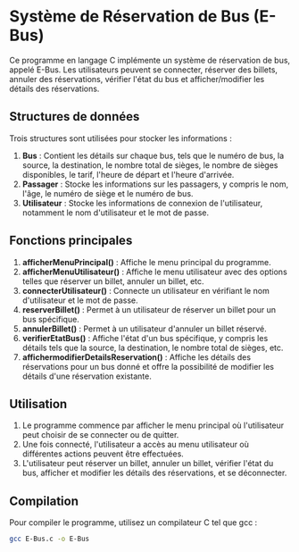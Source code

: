 # Système de Réservation de Bus (E-Bus)

Ce programme en langage C implémente un système de réservation de bus, appelé E-Bus. Les utilisateurs peuvent se connecter, réserver des billets, annuler des réservations, vérifier l'état du bus et afficher/modifier les détails des réservations.

## Structures de données

Trois structures sont utilisées pour stocker les informations :

1. **Bus** : Contient les détails sur chaque bus, tels que le numéro de bus, la source, la destination, le nombre total de sièges, le nombre de sièges disponibles, le tarif, l'heure de départ et l'heure d'arrivée.
2. **Passager** : Stocke les informations sur les passagers, y compris le nom, l'âge, le numéro de siège et le numéro de bus.
3. **Utilisateur** : Stocke les informations de connexion de l'utilisateur, notamment le nom d'utilisateur et le mot de passe.

## Fonctions principales

1. **afficherMenuPrincipal()** : Affiche le menu principal du programme.
2. **afficherMenuUtilisateur()** : Affiche le menu utilisateur avec des options telles que réserver un billet, annuler un billet, etc.
3. **connecterUtilisateur()** : Connecte un utilisateur en vérifiant le nom d'utilisateur et le mot de passe.
4. **reserverBillet()** : Permet à un utilisateur de réserver un billet pour un bus spécifique.
5. **annulerBillet()** : Permet à un utilisateur d'annuler un billet réservé.
6. **verifierEtatBus()** : Affiche l'état d'un bus spécifique, y compris les détails tels que la source, la destination, le nombre total de sièges, etc.
7. **affichermodifierDetailsReservation()** : Affiche les détails des réservations pour un bus donné et offre la possibilité de modifier les détails d'une réservation existante.

## Utilisation

1. Le programme commence par afficher le menu principal où l'utilisateur peut choisir de se connecter ou de quitter.
2. Une fois connecté, l'utilisateur a accès au menu utilisateur où différentes actions peuvent être effectuées.
3. L'utilisateur peut réserver un billet, annuler un billet, vérifier l'état du bus, afficher et modifier les détails des réservations, et se déconnecter.

## Compilation

Pour compiler le programme, utilisez un compilateur C tel que gcc :

```bash
gcc E-Bus.c -o E-Bus
